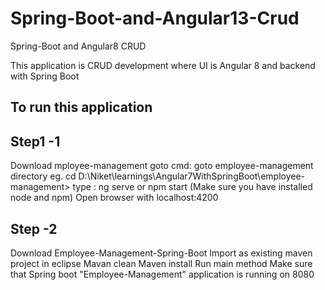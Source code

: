 # Spring-Boot-and-Angular13-Crud
Spring-Boot and Angular8 CRUD

This application is CRUD development where 
UI is Angular 8
and backend with Spring Boot

To run this application 
 ----------------------
 Step1 -1
 -----------
Download mployee-management
goto cmd:
goto employee-management directory
eg.
cd D:\Niket\learnings\Angular7WithSpringBoot\employee-management>
type :  ng serve or npm start
(Make sure you have installed node and npm)
Open browser with localhost:4200

Step -2
-------------
Download Employee-Management-Spring-Boot
Import as existing maven project in eclipse
Mavan clean 
Maven install
Run main method
Make sure that Spring boot "Employee-Management" application is running on 8080


